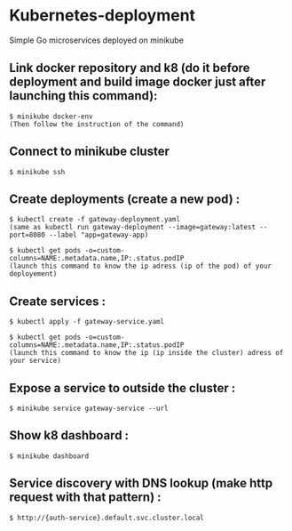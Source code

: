 # Kubernetes-deployment
Simple Go microservices deployed on minikube


## Link docker repository and k8 (do it before deployment and build image docker just after launching this command):
```
$ minikube docker-env
(Then follow the instruction of the command) 
````

## Connect to minikube cluster
```
$ minikube ssh
```

## Create deployments (create a new pod) :
```
$ kubectl create -f gateway-deployment.yaml 
(same as kubectl run gateway-deployment --image=gateway:latest --port=8080 --label "app=gateway-app)

$ kubectl get pods -o=custom-columns=NAME:.metadata.name,IP:.status.podIP
(launch this command to know the ip adress (ip of the pod) of your deployement)
```

## Create services :
```
$ kubectl apply -f gateway-service.yaml

$ kubectl get pods -o=custom-columns=NAME:.metadata.name,IP:.status.podIP
(launch this command to know the ip (ip inside the cluster) adress of your service)
```

## Expose a service to outside the cluster :
```
$ minikube service gateway-service --url
```

## Show k8 dashboard : 
```
$ minikube dashboard
````

## Service discovery with DNS lookup (make http request with that pattern) :
```
$ http://{auth-service}.default.svc.cluster.local
````

